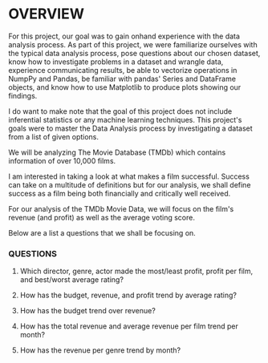
# OVERVIEW

For this project, our goal was to gain onhand experience with the data analysis process. As part of this project, we were familiarize ourselves with the typical data analysis process, pose questions about our chosen dataset, know how to investigate problems in a dataset and wrangle data, experience communicating results, be able to vectorize operations in NumpPy and Pandas, be familiar with pandas' Series and DataFrame objects, and know how to use Matplotlib to produce plots showing our findings.

I do want to make note that the goal of this project does not include inferential statistics or any machine learning techniques. This project's goals were to master the Data Analysis process by investigating a dataset from a list of given options.

We will be analyzing The Movie Database (TMDb) which contains information of over 10,000 films. 

I am interested in taking a look at what makes a film successful. Success can take on a multitude of definitions but for our analysis, we shall define success as a film being both financially and critically well received.

For our analysis of the TMDb Movie Data, we will focus on the film's revenue (and profit) as well as the average voting score.

Below are a list a questions that we shall be focusing on.

### QUESTIONS ###

1. Which director, genre, actor made the most/least profit, profit per film, and best/worst average rating?

2. How has the budget, revenue, and profit trend by average rating?

3. How has the budget trend over revenue?

4. How has the total revenue and average revenue per film trend per month?

5. How has the revenue per genre trend by month?
